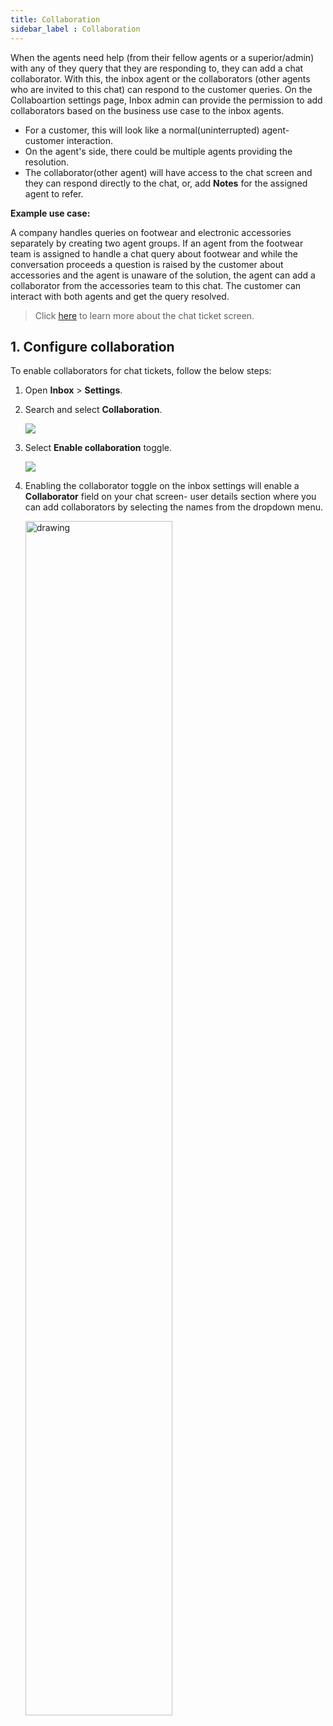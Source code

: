 ```yaml
---
title: Collaboration
sidebar_label : Collaboration
---
```



When the agents need help (from their fellow agents or a superior/admin) with any of they query that they are responding to, they can add a chat collaborator. 
With this, the inbox agent or the collaborators (other agents who are invited to this chat) can respond to the customer queries.
On the Collaboartion settings page, Inbox admin can provide the permission to add collaborators based on the business use case to the inbox agents. 

- For a customer, this will look like a normal(uninterrupted) agent-customer interaction.
- On the agent's side, there could be multiple agents providing the resolution. 
- The collaborator(other agent) will have access to the chat screen and they can respond directly to the chat, or, add **Notes** for the assigned agent to refer. 

**Example use case:** 

A company handles queries on footwear and electronic accessories separately by creating two agent groups. If an agent from the footwear team is assigned to handle a chat query about footwear and while the conversation proceeds a question is raised by the customer about accessories and the agent is unaware of the solution, the agent can add a collaborator from the accessories team to this chat. The customer can interact with both agents and get the query resolved. 

> Click [here](https://docs.yellow.ai/docs/platform_concepts/inbox/chats/chatscreen) to learn more about the chat ticket screen. 

## 1. Configure collaboration

To enable collaborators for chat tickets, follow the below steps: 

1. Open **Inbox** > **Settings**. 
2. Search and select **Collaboration**.

    ![](https://i.imgur.com/Xl82ptB.png)

3. Select **Enable collaboration** toggle. 

    ![](https://i.imgur.com/HsgmC3L.png)

4. Enabling the collaborator toggle on the inbox settings will enable a **Collaborator** field on your chat screen- user details section where you can add collaborators by selecting the names from the dropdown menu.

    <img src="https://i.imgur.com/Ec8jjPi.png" alt="drawing" width="70%"/>

